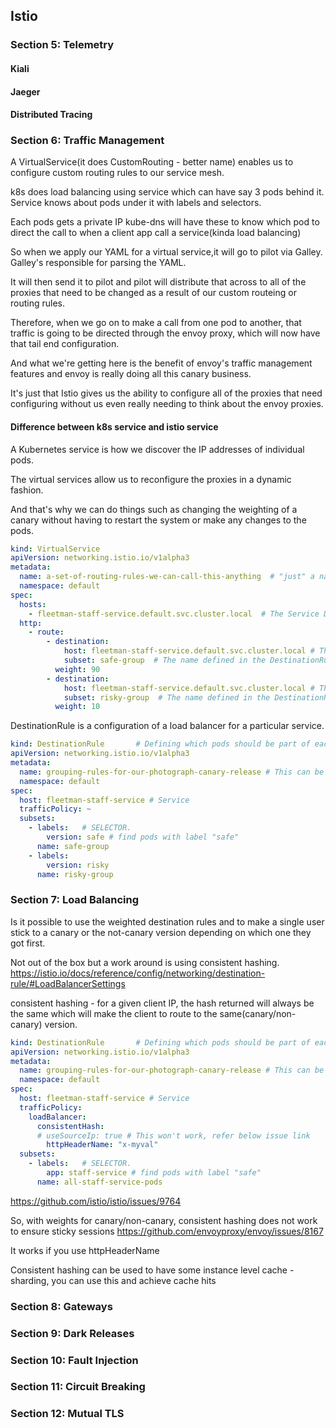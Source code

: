 ## Istio
### Section 5: Telemetry

#### Kiali
#### Jaeger
#### Distributed Tracing


### Section 6: Traffic Management
A VirtualService(it does CustomRouting - better name) enables 
us to configure custom routing rules to our service mesh.

k8s does load balancing using service which can have say 3 pods behind it.
Service knows about pods under it with labels and selectors.

Each pods gets a private IP kube-dns will have these to know which pod to direct the call 
to when a client app call a service(kinda load balancing)

So when we apply our YAML for a virtual service,it will go to pilot via Galley.
Galley's responsible for parsing the YAML.

It will then send it to pilot and pilot will distribute 
that across to all of the proxies that need to be changed
as a result of our custom routeing or routing rules.

Therefore, when we go on to make a call
from one pod to another, that traffic is going to be
directed through the envoy proxy,
which will now have that tail end configuration.

And what we're getting here is the benefit of
envoy's traffic management features and envoy is really doing all this canary business.

It's just that Istio gives us the ability to configure all of the proxies that need configuring
without us even really needing to think about the envoy proxies.

#### Difference between k8s service and istio service
A Kubernetes service is how we discover the IP addresses of individual pods.

The virtual services allow us to reconfigure the proxies in a dynamic fashion.

And that's why we can do things such as changing the weighting of a canary without having to
restart the system or make any changes to the pods.

```yaml
kind: VirtualService
apiVersion: networking.istio.io/v1alpha3
metadata:
  name: a-set-of-routing-rules-we-can-call-this-anything  # "just" a name for this virtualservice
  namespace: default
spec:
  hosts:
    - fleetman-staff-service.default.svc.cluster.local  # The Service DNS (ie the regular K8S Service) name that we're applying routing rules to.
  http:
    - route:
        - destination:
            host: fleetman-staff-service.default.svc.cluster.local # The Target DNS name
            subset: safe-group  # The name defined in the DestinationRule
          weight: 90
        - destination:
            host: fleetman-staff-service.default.svc.cluster.local # The Target DNS name
            subset: risky-group  # The name defined in the DestinationRule
          weight: 10
```

DestinationRule is a configuration of a load balancer for a particular service.

```yaml
kind: DestinationRule       # Defining which pods should be part of each subset
apiVersion: networking.istio.io/v1alpha3
metadata:
  name: grouping-rules-for-our-photograph-canary-release # This can be anything you like.
  namespace: default
spec:
  host: fleetman-staff-service # Service
  trafficPolicy: ~
  subsets:
    - labels:   # SELECTOR.
        version: safe # find pods with label "safe"
      name: safe-group
    - labels:
        version: risky
      name: risky-group
```
### Section 7: Load Balancing
Is it possible to use the weighted destination rules and to make a
single user stick to a canary or the not-canary version depending on which one they got first.

Not out of the box but a work around is using consistent hashing.
https://istio.io/docs/reference/config/networking/destination-rule/#LoadBalancerSettings

consistent hashing - for a given client IP, the hash returned will always be the same which
will make the client to route to the same(canary/non-canary) version.
```yaml
kind: DestinationRule       # Defining which pods should be part of each subset
apiVersion: networking.istio.io/v1alpha3
metadata:
  name: grouping-rules-for-our-photograph-canary-release # This can be anything you like.
  namespace: default
spec:
  host: fleetman-staff-service # Service
  trafficPolicy:
    loadBalancer:
      consistentHash:
      # useSourceIp: true # This won't work, refer below issue link
        httpHeaderName: "x-myval"
  subsets:
    - labels:   # SELECTOR.
        app: staff-service # find pods with label "safe"
      name: all-staff-service-pods

```
https://github.com/istio/istio/issues/9764

So, with weights for canary/non-canary, consistent hashing does not work to ensure sticky sessions 
https://github.com/envoyproxy/envoy/issues/8167

It works if you use httpHeaderName

Consistent hashing can be used to have some instance level cache - sharding, you can use this and achieve cache hits

### Section 8: Gateways

### Section 9: Dark Releases

### Section 10: Fault Injection

### Section 11: Circuit Breaking

### Section 12: Mutual TLS
